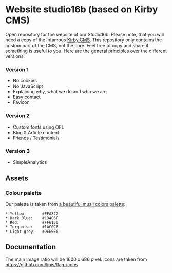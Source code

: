 # Website studio16b (based on Kirby CMS)

Open repository for the website of our Studio16b. Please note, that you will need a copy of the infamous [Kirby CMS](https://getkirby.com). This repository only contains the custom part of the CMS, not the core. Feel free to copy and share if something is useful to you. Here are the general principles over the different versions:

### Version 1

* No cookies
* No JavaScript
* Explaining why, what we do and who we are
* Easy contact
* Favicon

### Version 2

* Custom fonts using OFL
* Blog & Article content
* Friends / Testimonials

### Version 3

* SimpleAnalytics

## Assets

### Colour palette

Our palette is taken from [a beautiful muzli colors palette](https://colors.muz.li/palette/ffa822/134e6f/ff6150/1ac0c6/dee0e6):

```
* Yellow:       #FFA822
* Dark Blue:    #134E6F
* Red:          #FF6150
* Turquoise:    #1AC0C6
* Light grey:   #DEE0E6
```

## Documentation

The main image ratio will be 1600 x 686 pixel. Icons are taken from https://github.com/lipis/flag-icons